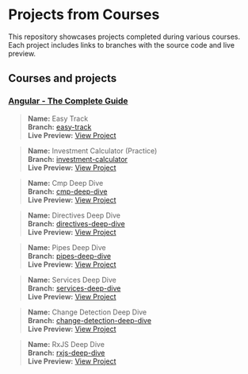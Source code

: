 # Projects from Courses

This repository showcases projects completed during various courses. Each project includes links to branches with the source code and live preview.

## Courses and projects

### [Angular - The Complete Guide](https://www.udemy.com/course/the-complete-guide-to-angular-2/)
> **Name:** Easy Track<br>
> **Branch:** [easy-track](https://github.com/kuzn5298/courses/tree/easy-track)<br>
> **Live Preview:** [View Project](https://courses.kuzn.dev/easy-track/)<br>

> **Name:** Investment Calculator (Practice)<br>
> **Branch:** [investment-calculator](https://github.com/kuzn5298/courses/tree/investment-calculator)<br>
> **Live Preview:** [View Project](https://courses.kuzn.dev/investment-calculator/)<br>

> **Name:** Cmp Deep Dive<br>
> **Branch:** [cmp-deep-dive](https://github.com/kuzn5298/courses/tree/cmp-deep-dive)<br>
> **Live Preview:** [View Project](https://courses.kuzn.dev/cmp-deep-dive/)<br>

> **Name:** Directives Deep Dive<br>
> **Branch:** [directives-deep-dive](https://github.com/kuzn5298/courses/tree/directives-deep-dive)<br>
> **Live Preview:** [View Project](https://courses.kuzn.dev/directives-deep-dive/)<br>

> **Name:** Pipes Deep Dive<br>
> **Branch:** [pipes-deep-dive](https://github.com/kuzn5298/courses/tree/pipes-deep-dive)<br>
> **Live Preview:** [View Project](https://courses.kuzn.dev/pipes-deep-dive/)<br>

> **Name:** Services Deep Dive<br>
> **Branch:** [services-deep-dive](https://github.com/kuzn5298/courses/tree/services-deep-dive)<br>
> **Live Preview:** [View Project](https://courses.kuzn.dev/services-deep-dive/)<br>

> **Name:** Change Detection Deep Dive<br>
> **Branch:** [change-detection-deep-dive](https://github.com/kuzn5298/courses/tree/change-detection-deep-dive)<br>
> **Live Preview:** [View Project](https://courses.kuzn.dev/change-detection-deep-dive/)<br>

> **Name:** RxJS Deep Dive<br>
> **Branch:** [rxjs-deep-dive](https://github.com/kuzn5298/courses/tree/rxjs-deep-dive)<br>
> **Live Preview:** [View Project](https://courses.kuzn.dev/rxjs-deep-dive/)<br>
